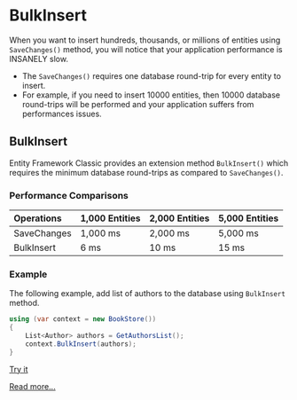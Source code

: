 # BulkInsert

When you want to insert hundreds, thousands, or millions of entities using `SaveChanges()` method, you will notice that your application performance is INSANELY slow. 

 - The `SaveChanges()` requires one database round-trip for every entity to insert. 
 - For example, if you need to insert 10000 entities, then 10000 database round-trips will be performed and your application suffers from performances issues.

## BulkInsert

Entity Framework Classic provides an extension method `BulkInsert()` which requires the minimum database round-trips as compared to `SaveChanges()`. 

### Performance Comparisons

|Operations	|1,000 Entities	    |2,000 Entities	    |5,000 Entities |
|:----------|:------------------|:------------------|:--------------|
|SaveChanges| 1,000 ms	        |2,000 ms	        |5,000 ms       |
|BulkInsert	|6 ms	            |10 ms	            |15 ms          |

### Example

The following example, add list of authors to the database using `BulkInsert` method.
 
```csharp
using (var context = new BookStore())
{
    List<Author> authors = GetAuthorsList();
    context.BulkInsert(authors);
}
```

[Try it](https://dotnetfiddle.net/eI2kag)

[Read more...](https://entityframework-classic.net/bulk-insert)